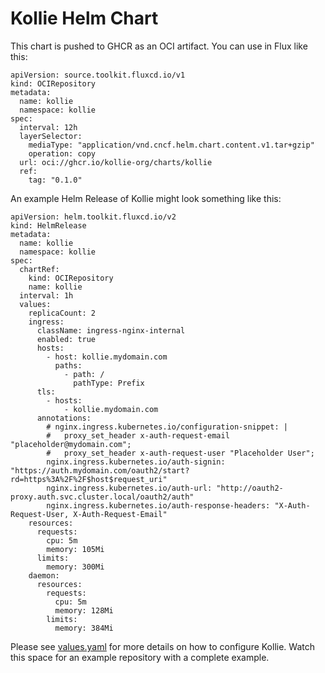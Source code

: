 # Kollie Helm Chart

This chart is pushed to GHCR as an OCI artifact. You can use in Flux like this:

```
apiVersion: source.toolkit.fluxcd.io/v1
kind: OCIRepository
metadata:
  name: kollie
  namespace: kollie
spec:
  interval: 12h
  layerSelector:
    mediaType: "application/vnd.cncf.helm.chart.content.v1.tar+gzip"
    operation: copy
  url: oci://ghcr.io/kollie-org/charts/kollie
  ref:
    tag: "0.1.0"
```

An example Helm Release of Kollie might look something like this:

```
apiVersion: helm.toolkit.fluxcd.io/v2
kind: HelmRelease
metadata:
  name: kollie
  namespace: kollie
spec:
  chartRef:
    kind: OCIRepository
    name: kollie
  interval: 1h
  values:
    replicaCount: 2
    ingress:
      className: ingress-nginx-internal
      enabled: true
      hosts:
        - host: kollie.mydomain.com
          paths:
            - path: /
              pathType: Prefix
      tls:
        - hosts:
            - kollie.mydomain.com
      annotations:
        # nginx.ingress.kubernetes.io/configuration-snippet: |
        #   proxy_set_header x-auth-request-email "placeholder@mydomain.com";
        #   proxy_set_header x-auth-request-user "Placeholder User";
        nginx.ingress.kubernetes.io/auth-signin: "https://auth.mydomain.com/oauth2/start?rd=https%3A%2F%2F$host$request_uri"
        nginx.ingress.kubernetes.io/auth-url: "http://oauth2-proxy.auth.svc.cluster.local/oauth2/auth"
        nginx.ingress.kubernetes.io/auth-response-headers: "X-Auth-Request-User, X-Auth-Request-Email"
    resources:
      requests:
        cpu: 5m
        memory: 105Mi
      limits:
        memory: 300Mi
    daemon:
      resources:
        requests:
          cpu: 5m
          memory: 128Mi
        limits:
          memory: 384Mi
```

Please see [values.yaml](./values.yaml) for more details on how to configure Kollie. Watch this space for an example repository with a complete example.
